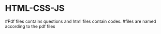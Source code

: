 # HTML-CSS-JS
#Pdf files contains questions and html files contain codes.
#files are named according to the pdf files 